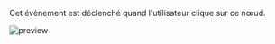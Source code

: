 Cet évènement est déclenché quand l'utilisateur clique sur ce nœud.

![preview](/images/events/click-fr.png)